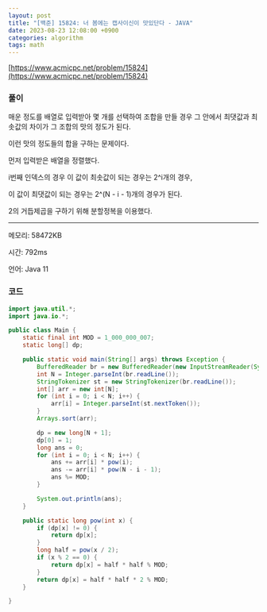 ```yaml
---
layout: post
title: "[백준] 15824: 너 봄에는 캡사이신이 맛있단다 - JAVA"
date: 2023-08-23 12:08:00 +0900
categories: algorithm
tags: math
---
```


[https://www.acmicpc.net/problem/15824](https://www.acmicpc.net/problem/15824)

### 풀이

매운 정도를 배열로 입력받아 몇 개를 선택하여 조합을 만들 경우 그 안에서 최댓값과 최솟값의 차이가 그 조합의 맛의 정도가 된다.

이런 맛의 정도들의 합을 구하는 문제이다.

먼저 입력받은 배열을 정렬했다.

i번째 인덱스의 경우 이 값이 최솟값이 되는 경우는 2^i개의 경우,

이 값이 최댓값이 되는 경우는 2^(N - i - 1)개의 경우가 된다.

2의 거듭제곱을 구하기 위해 분할정복을 이용했다.

---

메모리: 58472KB

시간: 792ms

언어: Java 11

### 코드

```java
import java.util.*;
import java.io.*;

public class Main {
    static final int MOD = 1_000_000_007;
    static long[] dp;

    public static void main(String[] args) throws Exception {
        BufferedReader br = new BufferedReader(new InputStreamReader(System.in));
        int N = Integer.parseInt(br.readLine());
        StringTokenizer st = new StringTokenizer(br.readLine());
        int[] arr = new int[N];
        for (int i = 0; i < N; i++) {
            arr[i] = Integer.parseInt(st.nextToken());
        }
        Arrays.sort(arr);

        dp = new long[N + 1];
        dp[0] = 1;
        long ans = 0;
        for (int i = 0; i < N; i++) {
            ans += arr[i] * pow(i);
            ans -= arr[i] * pow(N - i - 1);
            ans %= MOD;
        }

        System.out.println(ans);
    }

    public static long pow(int x) {
        if (dp[x] != 0) {
            return dp[x];
        }
        long half = pow(x / 2);
        if (x % 2 == 0) {
            return dp[x] = half * half % MOD;
        }
        return dp[x] = half * half * 2 % MOD;
    }

}
```
